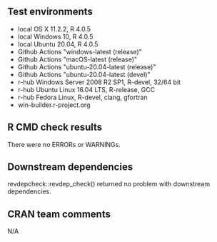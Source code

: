 ## Test environments

* local OS X 11.2.2, R 4.0.5
* local Windows 10, R 4.0.5
* local Ubuntu 20.04, R 4.0.5
* Github Actions "windows-latest (release)"
* Github Actions "macOS-latest (release)"
* Github Actions "ubuntu-20.04-latest (release)"
* Github Actions "ubuntu-20.04-latest (devel)"
* r-hub Windows Server 2008 R2 SP1, R-devel, 32/64 bit
* r-hub Ubuntu Linux 16.04 LTS, R-release, GCC
* r-hub Fedora Linux, R-devel, clang, gfortran
* win-builder.r-project.org

## R CMD check results

There were no ERRORs or WARNINGs.

## Downstream dependencies

revdepcheck::revdep_check() returned no problem with downstream dependencies. 

## CRAN team comments

N/A

